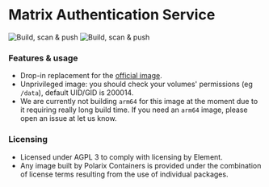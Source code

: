 # Matrix Authentication Service

![Build, scan & push](https://github.com/Polarix-Containers/matrix-authentication-service/actions/workflows/build-latest.yml/badge.svg)
![Build, scan & push](https://github.com/Polarix-Containers/matrix-authentication-service/actions/workflows/build-rc.yml/badge.svg)

### Features & usage
- Drop-in replacement for the [official image](https://github.com/element-hq/matrix-authentication-service).
- Unprivileged image: you should check your volumes' permissions (eg `/data`), default UID/GID is 200014.
- We are currently not building `arm64` for this image at the moment due to it requiring really long build time. If you need an `arm64` image, please open an issue at let us know.

### Licensing
- Licensed under AGPL 3 to comply with licensing by Element.
- Any image built by Polarix Containers is provided under the combination of license terms resulting from the use of individual packages.